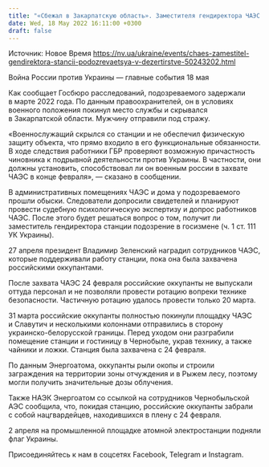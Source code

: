 ```yaml
---
title: "«Сбежал в Закарпатскую область». Заместителя гендиректора ЧАЭС подозревают в дезертирстве — ГБР"
date: Wed, 18 May 2022 16:11:00 +0300
draft: false
---
```

Источник: Новое Время https://nv.ua/ukraine/events/chaes-zamestitel-gendirektora-stancii-podozrevaetsya-v-dezertirstve-50243202.html


Война России против Украины — главные события 18 мая

 Как сообщает Госбюро расследований, подозреваемого задержали в марте 2022 года. По данным правоохранителей, он в условиях военного положения покинул место службы и скрывался в Закарпатской области. Мужчину отправили под стражу.

«Военнослужащий скрылся со станции и не обеспечил физическую защиту объекта, что прямо входило в его функциональные обязанности. В ходе следствия работники ГБР проверяют возможную причастность чиновника к подрывной деятельности против Украины. В частности, они должны установить, способствовал ли он военным россии в захвате ЧАЭС в конце февраля», — сказано в сообщении.

В административных помещениях ЧАЭС и дома у подозреваемого прошли обыски. Следователи допросили свидетелей и планируют провести судебную психологическую экспертизу и допрос работников ЧАЭС. После этого будет решаться вопрос о том, получит ли заместитель гендиректора станции подозрение в госизмене (ч. 1 ст. 111 УК Украины).

27 апреля президент Владимир Зеленский наградил сотрудников ЧАЭС, которые поддерживали работу станции, пока она была захвачена российскими оккупантами.

После захвата ЧАЭС 24 февраля российские оккупанты не выпускали оттуда персонал и не позволяли провести ротацию вопреки технике безопасности. Частичную ротацию удалось провести только 20 марта.

31 марта российские оккупанты полностью покинули площадку ЧАЭС и Славутич и несколькими колоннами отправились в сторону украинско-белорусской границы. Перед уходом они разграбили помещение станции и гостиницу в Чернобыле, украв технику, а также чайники и ложки. Станция была захвачена с 24 февраля.

По данным Энергоатома, оккупанты рыли окопы и строили заграждения на территории зоны отчуждения и в Рыжем лесу, поэтому могли получить значительные дозы облучения.

Также НАЭК Энергоатом со ссылкой на сотрудников Чернобыльской АЭС сообщила, что, покидая станцию, российские оккупанты забрали с собой нацгвардейцев, находившихся в плену с 24 февраля.

2 апреля на промышленной площадке атомной электростанции подняли флаг Украины.

Присоединяйтесь к нам в соцсетях Facebook, Telegram и Instagram.
